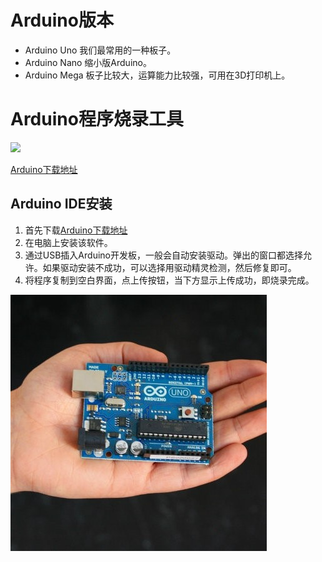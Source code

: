 # Arduino版本

* Arduino Uno 我们最常用的一种板子。
* Arduino Nano 缩小版Arduino。
* Arduino Mega 板子比较大，运算能力比较强，可用在3D打印机上。

# Arduino程序烧录工具
![](http://pic2.haibucuo.com/img/2016/04/QQ%E5%9B%BE%E7%89%8720160428183425.jpg)

[Arduino下载地址](http://www.chuang-ke.com/a/downloads/Arduino/2015/1205/211.html)


## Arduino IDE安装

1. 首先下载[Arduino下载地址](http://www.chuang-ke.com/a/downloads/Arduino/2015/1205/211.html)
2. 在电脑上安装该软件。
3. 通过USB插入Arduino开发板，一般会自动安装驱动。弹出的窗口都选择允许。如果驱动安装不成功，可以选择用驱动精灵检测，然后修复即可。
4. 将程序复制到空白界面，点上传按钮，当下方显示上传成功，即烧录完成。


![](1.jpg)





